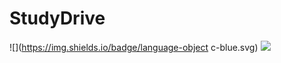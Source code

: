 # StudyDrive
![](https://img.shields.io/badge/language-object c-blue.svg)
![](https://img.shields.io/badge/platform-ios-lightgrey.svg)

